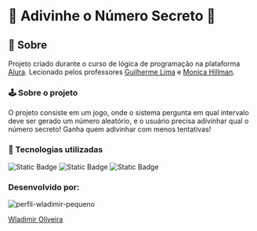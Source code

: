 # 🙈 Adivinhe o Número Secreto 🙊

## 📖 Sobre

Projeto criado durante o curso de lógica de programação na plataforma [Alura](https://www.alura.com.br/). Lecionado pelos professores [Guilherme Lima](https://github.com/guilhermeonrails) e [Monica Hillman](https://github.com/MonicaHillman).

### 🕹️ Sobre o projeto

O projeto consiste em um jogo, onde o sistema pergunta em qual intervalo deve ser gerado um número aleatório, e o usuário precisa adivinhar qual o número secreto! Ganha quem adivinhar com menos tentativas!

### 🤖 Tecnologias utilizadas

![Static Badge](https://img.shields.io/badge/HTML-%23DC4E21)
![Static Badge](https://img.shields.io/badge/CSS-%232655E4)
![Static Badge](https://img.shields.io/badge/JavaScript-%23F7E025)

### Desenvolvido por:

![perfil-wladimir-pequeno](https://github.com/user-attachments/assets/88970aac-14cd-45b9-867b-b738c6d34d70)

[Wladimir Oliveira](https://github.com/wladimiroliveira)
